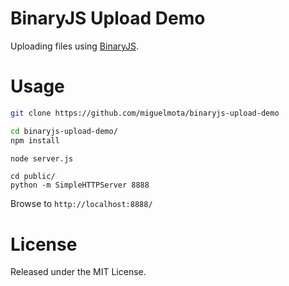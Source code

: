 # BinaryJS Upload Demo

Uploading files using [BinaryJS](http://binaryjs.com/).

# Usage

```bash
git clone https://github.com/miguelmota/binaryjs-upload-demo
```

```bash
cd binaryjs-upload-demo/
npm install
```

```bash
node server.js
```

```
cd public/
python -m SimpleHTTPServer 8888
```
Browse to `http://localhost:8888/`

# License

Released under the MIT License.
